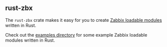 ## rust-zbx

The `rust-zbx` crate makes it easy for you to create
[Zabbix loadable modules](https://www.zabbix.com/documentation/2.4/manual/config/items/loadablemodules)
written in Rust.

Check out the
[examples directory](https://github.com/dnaeon/rust-zbx/tree/master/examples)
for some example Zabbix loadable modules written in Rust.
